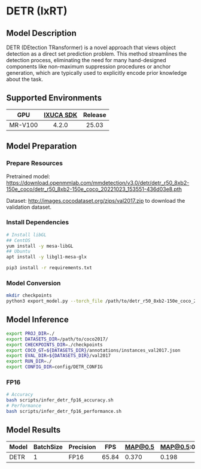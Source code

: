 # DETR (IxRT)

## Model Description

DETR (DEtection TRansformer) is a novel approach that views object detection as a direct set prediction problem. This method streamlines the detection process, eliminating the need for many hand-designed components like non-maximum suppression procedures or anchor generation, which are typically used to explicitly encode prior knowledge about the task.

## Supported Environments

| GPU    | [IXUCA SDK](https://gitee.com/deep-spark/deepspark#%E5%A4%A9%E6%95%B0%E6%99%BA%E7%AE%97%E8%BD%AF%E4%BB%B6%E6%A0%88-ixuca) | Release |
| :----: | :----: | :----: |
| MR-V100 | 4.2.0     |  25.03  |

## Model Preparation

### Prepare Resources

Pretrained model: <https://download.openmmlab.com/mmdetection/v3.0/detr/detr_r50_8xb2-150e_coco/detr_r50_8xb2-150e_coco_20221023_153551-436d03e8.pth>

Dataset: <http://images.cocodataset.org/zips/val2017.zip> to download the validation dataset.

### Install Dependencies

```bash
# Install libGL
## CentOS
yum install -y mesa-libGL
## Ubuntu
apt install -y libgl1-mesa-glx

pip3 install -r requirements.txt
```

### Model Conversion

```bash
mkdir checkpoints
python3 export_model.py --torch_file /path/to/detr_r50_8xb2-150e_coco_20221023_153551-436d03e8.pth --onnx_file checkpoints/detr_res50.onnx --bsz 1
```

## Model Inference

```bash
export PROJ_DIR=./
export DATASETS_DIR=/path/to/coco2017/
export CHECKPOINTS_DIR=./checkpoints
export COCO_GT=${DATASETS_DIR}/annotations/instances_val2017.json
export EVAL_DIR=${DATASETS_DIR}/val2017
export RUN_DIR=./
export CONFIG_DIR=config/DETR_CONFIG
```

### FP16

```bash
# Accuracy
bash scripts/infer_detr_fp16_accuracy.sh
# Performance
bash scripts/infer_detr_fp16_performance.sh
```

## Model Results

| Model | BatchSize | Precision | FPS   | MAP@0.5 | MAP@0.5:0.95 |
|-------|-----------|-----------|-------|---------|--------------|
| DETR  | 1         | FP16      | 65.84 | 0.370   | 0.198        |
